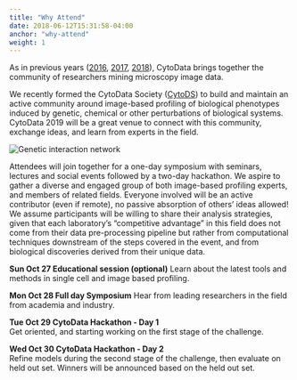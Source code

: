 ```yaml
---
title: "Why Attend"
date: 2018-06-12T15:31:58-04:00
anchor: "why-attend"
weight: 1
---
```


As in previous years ([2016](http://2016.cytodata.org), [2017](http://2017.cytodata.org), [2018](http://2018.cytodata.org)), CytoData brings together the community of researchers mining microscopy image data.

We recently formed the CytoData Society ([CytoDS](http://society.cytodata.org)) to build and maintain an active community around image-based profiling of biological phenotypes induced by genetic, chemical or other perturbations of biological systems. CytoData 2019 will be a great venue to connect with this community, exchange ideas, and learn from experts in the field.

![Genetic interaction network](/./main_files/SAFE_white_network_2.png)

Attendees will join together for a one-day symposium with seminars, lectures and social events followed by a two-day hackathon. We aspire to gather a diverse and engaged group of both image-based profiling experts, and members of related fields. Everyone involved will be an active contributor (even if remote), no passive absorption of others’ ideas allowed! We assume participants will be willing to share their analysis strategies, given that each laboratory’s “competitive advantage” in this field does not come from their data pre-processing pipeline but rather from computational techniques downstream of the steps covered in the event, and from biological discoveries derived from their unique data. 

**Sun Oct 27 Educational session (optional)**
Learn about the latest tools and methods in single cell and image based profiling.

**Mon Oct 28 Full day Symposium**
Hear from leading researchers in the field from academia and industry.

**Tue Oct 29 CytoData Hackathon - Day 1**  
Get oriented, and starting working on the first stage of the challenge.

**Wed Oct 30 CytoData Hackathon - Day 2**  
Refine models during the second stage of the challenge, then evaluate on held out set. 
Winners will be announced based on the held out set.